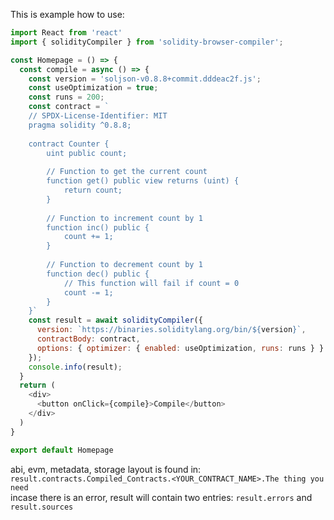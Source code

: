 This is example how to use: 


```javascript
import React from 'react'
import { solidityCompiler } from 'solidity-browser-compiler';

const Homepage = () => {
  const compile = async () => {
    const version = 'soljson-v0.8.8+commit.dddeac2f.js';
    const useOptimization = true;
    const runs = 200;
    const contract = `
    // SPDX-License-Identifier: MIT
    pragma solidity ^0.8.8;
    
    contract Counter {
        uint public count;
        
        // Function to get the current count
        function get() public view returns (uint) {
            return count;
        }
        
        // Function to increment count by 1
        function inc() public {
            count += 1;
        }
        
        // Function to decrement count by 1
        function dec() public {
            // This function will fail if count = 0
            count -= 1;
        }
    }`
    const result = await solidityCompiler({
      version: `https://binaries.soliditylang.org/bin/${version}`,
      contractBody: contract,
      options: { optimizer: { enabled: useOptimization, runs: runs } }
    });
    console.info(result);
  }
  return (
    <div>
      <button onClick={compile}>Compile</button>
    </div>
  )
}

export default Homepage
```

abi, evm, metadata, storage layout is found in: 
`result.contracts.Compiled_Contracts.<YOUR_CONTRACT_NAME>.The thing you need`   
incase there is an error, result will contain two entries: `result.errors` and `result.sources`